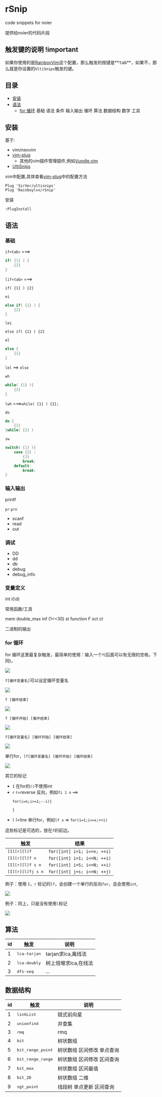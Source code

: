 # rSnip

code snippets for noier

提供给noier的代码片段

## 触发键的说明 !important

如果你使用的是[RainboyVim](https://github.com/Rainboylvx/RainboyVim)这个配置，那么触发的按键是**<kbd>tab</kbd>**，如果不，那么就是你设置的`UltiSnips`触发的键。

## 目录

 - [安装](#安装)
 - [语法](#语法)
   - [for 循环](#for-循环)
基础
    语法
    条件
    输入输出
    循环
算法
数据结构
数学
工具

## 安装

基于:

- vim/neovim
- [vim-plug](https://github.com/junegunn/vim-plug)
  - 其他的vim插件管理插件,例如[Vundle.vim](https://github.com/VundleVim/Vundle.vim)
- [UltiSnips](https://github.com/SirVer/ultisnips)

vim中配置,具体查看[vim-plug](https://github.com/junegunn/vim-plug#example)中的配置方法

```
Plug 'SirVer/ultisnips'
Plug 'Rainboylvx/rSnip'
```

安装
```
:PlugInstall
```

## 语法

### 基础

`if<tab>`  ===>

```c
if( {1} ) {
    {2}
}
```

`lif<tab>` ===>

```base
if( {1} ) {2}
```

`ei`
```c
else if( {1} ) {
    {2}
}
```

`lei` 
```
else if( {1} ) {2}
```

`el`

```c
else {
    {1}
}
```

`lel` ==>  `else `

`wh`

```c
while( {1} ){
    {2}
}
```

`lwh` ===>`while( {1} ) {2};`

`do`

```c
do {
    {1}
}while( {2} )
```

`sw`

```c
switch( {1} ){
    case {2} :
        {3}
        break;
    default:
        break;
}
```


### 输入输出

printf

`pr`
`prn`


 - scanf
 - read
 - out

### 调试

 - DD
 - dd
 - db
 - debug
 - debug_info

### 变量定义

int
i(\d)

常用函数/工具

mem
double_max
inf (1<<30)
st
function F
sct
ct


二进制的输出

### for 循环

for 循环这里最复杂触发，最简单的使用：输入一个`f`(后面可以有无限的空格，下同)，

![](./images/for-f.gif)

`f[循环变量名]`可以设定循环变量名

![](./images/for-fi.gif)

`f [循环结束]`

![](./images/for-end.gif)

`f [循环开始] [循环结束]`

![](./images/for-s-n.gif)

`f[循环变量名] [循环开始] [循环结束]`

![](./images/for-fv-s-n.gif)

单行for，`lf[循环变量名] [循环开始] [循环结束]`

![](./images/lfj-s-n.gif)

其它的标记

 - `I` 在for的`()`不使用int
 - `r` r=reverse 反向，例如`fi 1 n` ==>
     ```
     for(i=n;i>=1;--i){

     }
     ```
 - `l` l=line 单行for，例如`lf x` => `for(i=1;i<=x;++i)`

这些标记是可选的，放在`f`的前边。

| 触发                       | 结果                        |
|----------------------------|-----------------------------|
| <kbd>[I][r][l]f</kbd>      | `for([int] i=1; i<=n; ++i)` |
| <kbd>[I][r][l]f n</kbd>    | `for([int] i=1; i<=N; ++i)` |
| <kbd>[I][r][l]f s n</kbd>  | `for([int] i=S; i<=N; ++i)` |
| <kbd>[I][r][l]fj s n</kbd> | `for([int] j=s; i<=N; ++j)` |


例子：使用 `I`，`r` 标记的`lf`，会创建一个单行的反向`for`，且会使用`int`,

![](./images/for-Irlf-1-100.gif)

例子：同上，只是没有使用`l`标记

![](./images/Irfj-1-100.gif)


## 算法

| id | 触发                  | 说明                 |
|----|-----------------------|----------------------|
| 1  | <kbd>lca-tarjan</kbd> | tarjan求lca,离线法   |
| 2  | <kbd>lca-doubly</kbd> | 树上倍增求lca,在线法 |
| 3  | <kbd>dfs-seq</kbd>    | ...                  |
 

## 数据结构

| id | 触发                       | 说明                       |
|----|----------------------------|----------------------------|
| 1  | <kbd>linkList</kbd>        | 链式前向星                 |
| 2  | <kbd>unionfind</kbd>       | 并查集                     |
| 3  | <kbd>rmq</kbd>             | rmq                        |
| 4  | <kbd>bit</kbd>             | 树状数组                   |
| 5  | <kbd>bit_range_point</kbd> | 树状数组 区间修改 单点查询 |
| 6  | <kbd>bit_range_range</kbd> | 树状数组 区间修改 区间查询 |
| 7  | <kbd>bit_max</kbd>         | 树状数组 区间最值          |
| 8  | <kbd>bit_2D</kbd>          | 树状数组 二维              |
| 9  | <kbd>sgt_point</kbd>       | 线段树 单点更新 区间查询   |

